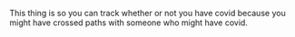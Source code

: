 This thing is so you can track whether or not you have covid because you might have crossed paths with someone who might have covid.